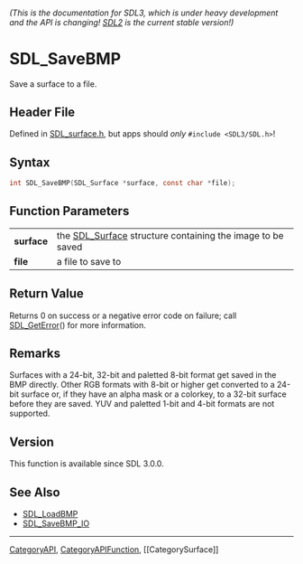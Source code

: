 ###### (This is the documentation for SDL3, which is under heavy development and the API is changing! [SDL2](https://wiki.libsdl.org/SDL2/) is the current stable version!)
# SDL_SaveBMP

Save a surface to a file.

## Header File

Defined in [SDL_surface.h](https://github.com/libsdl-org/SDL/blob/main/include/SDL3/SDL_surface.h), but apps should _only_ `#include <SDL3/SDL.h>`!

## Syntax

```c
int SDL_SaveBMP(SDL_Surface *surface, const char *file);

```

## Function Parameters

|                 |                                                                           |
| --------------- | ------------------------------------------------------------------------- |
| **surface**     | the [SDL_Surface](SDL_Surface) structure containing the image to be saved |
| **file**        | a file to save to                                                         |

## Return Value

Returns 0 on success or a negative error code on failure; call
[SDL_GetError](SDL_GetError)() for more information.

## Remarks

Surfaces with a 24-bit, 32-bit and paletted 8-bit format get saved in the
BMP directly. Other RGB formats with 8-bit or higher get converted to a
24-bit surface or, if they have an alpha mask or a colorkey, to a 32-bit
surface before they are saved. YUV and paletted 1-bit and 4-bit formats are
not supported.

## Version

This function is available since SDL 3.0.0.

## See Also

* [SDL_LoadBMP](SDL_LoadBMP)
* [SDL_SaveBMP_IO](SDL_SaveBMP_IO)

----
[CategoryAPI](CategoryAPI), [CategoryAPIFunction](CategoryAPIFunction), [[CategorySurface]]


